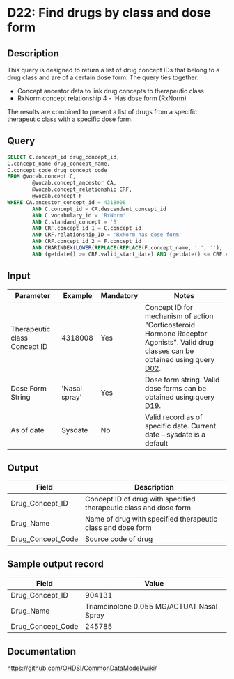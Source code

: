 <!---
Group:drug
Name:D22 Find drugs by class and dose form
Author:Patrick Ryan
CDM Version: 5.0
-->

# D22: Find drugs by class and dose form

## Description
This query is designed to return a list of drug concept IDs that belong to a drug class and are of a certain dose form. The query ties together:

- Concept ancestor data to link drug concepts to therapeutic class
- RxNorm concept relationship 4 - 'Has dose form (RxNorm)

The results are combined to present a list of drugs from a specific therapeutic class with a specific dose form.

## Query
```sql
SELECT C.concept_id drug_concept_id,
C.concept_name drug_concept_name,
C.concept_code drug_concept_code
FROM @vocab.concept C,
        @vocab.concept_ancestor CA,
        @vocab.concept_relationship CRF,
        @vocab.concept F
WHERE CA.ancestor_concept_id = 4318008
        AND C.concept_id = CA.descendant_concept_id
        AND C.vocabulary_id = 'RxNorm'
        AND C.standard_concept = 'S'
        AND CRF.concept_id_1 = C.concept_id
        AND CRF.relationship_ID = 'RxNorm has dose form'
        AND CRF.concept_id_2 = F.concept_id
        AND CHARINDEX(LOWER(REPLACE(REPLACE(F.concept_name, ' ', ''), '-', '')), LOWER(REPLACE(REPLACE('Nasal spray' , ' ', ''), '-', ''))) > 0
        AND (getdate() >= CRF.valid_start_date) AND (getdate() <= CRF.valid_end_date)
```

## Input

| Parameter |  Example |  Mandatory |  Notes |
| --- | --- | --- | --- |
| Therapeutic class Concept ID |  4318008 |  Yes | Concept ID for mechanism of action "Corticosteroid Hormone Receptor Agonists". Valid drug classes can be obtained using query  [D02](http://vocabqueries.omop.org/drug-queries/d2). |
|  Dose Form String |  'Nasal spray' |  Yes | Dose form string. Valid dose forms can be obtained using query  [D19](http://vocabqueries.omop.org/drug-queries/d19). |
|  As of date |  Sysdate |  No | Valid record as of specific date. Current date – sysdate is a default |

## Output

|  Field |  Description |
| --- | --- |
|  Drug_Concept_ID |  Concept ID of drug with specified therapeutic class and dose form |
|  Drug_Name |  Name of drug with specified therapeutic class and dose form |
|  Drug_Concept_Code |  Source code of drug |

## Sample output record

|  Field |  Value |
| --- | --- |
|  Drug_Concept_ID |  904131 |
|  Drug_Name |  Triamcinolone 0.055 MG/ACTUAT Nasal Spray |
|  Drug_Concept_Code |  245785 |

## Documentation
https://github.com/OHDSI/CommonDataModel/wiki/
